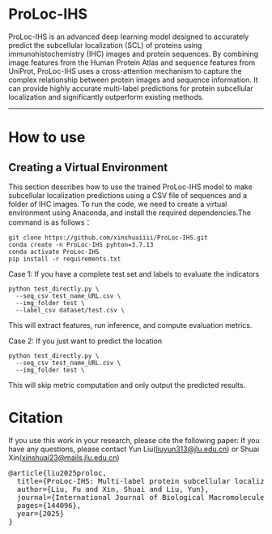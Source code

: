 # ProLoc-IHS
ProLoc-IHS is an advanced deep learning model designed to accurately predict the subcellular localization (SCL) of proteins using immunohistochemistry (IHC) images and protein sequences. By combining image features from the Human Protein Atlas and sequence features from UniProt, ProLoc-IHS uses a cross-attention mechanism to capture the complex relationship between protein images and sequence information. It can provide highly accurate multi-label predictions for protein subcellular localization and significantly outperform existing methods.

---
# How to use
## Creating a Virtual Environment
This section describes how to use the trained ProLoc-IHS model to make subcellular localization predictions using a CSV file of sequences and a folder of IHC images.
To run the code, we need to create a virtual environment using Anaconda, and install the required dependencies.The command is as follows：
```
git clone https://github.com/xinshuaiiii/ProLoc-IHS.git
conda create -n ProLoc-IHS pyhton=3.7.13
conda activate ProLoc-IHS
pip install -r requirements.txt
```

Case 1: If you have a complete test set and labels to evaluate the indicators
```
python test_directly.py \
  --seq_csv test_name_URL.csv \
  --img_folder test \
  --label_csv dataset/test.csv \
```
This will extract features, run inference, and compute evaluation metrics.


Case 2: If you just want to predict the location
```
python test_directly.py \
  --seq_csv test_name_URL.csv \
  --img_folder test \
```
This will skip metric computation and only output the predicted results.

# Citation
If you use this work in your research, please cite the following paper:
If you have any questions, please contact Yun Liu(liuyun313@jlu.edu.cn) or Shuai Xin(xinshuai23@mails.jlu.edu.cn)

<pre>
@article{liu2025proloc,
  title={ProLoc-IHS: Multi-label protein subcellular localization based on immunohistochemical images and sequence information},
  author={Liu, Fu and Xin, Shuai and Liu, Yun},
  journal={International Journal of Biological Macromolecules},
  pages={144096},
  year={2025}
}
</pre>

